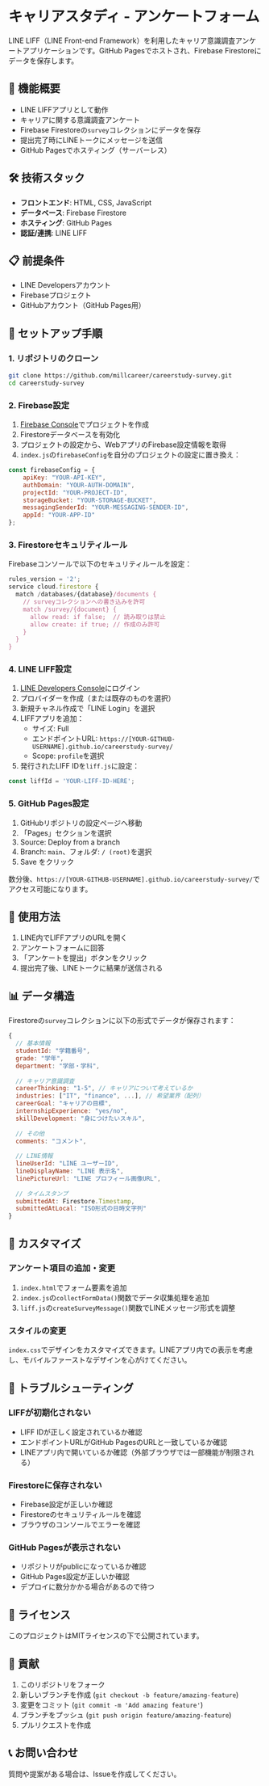 # キャリアスタディ - アンケートフォーム

LINE LIFF（LINE Front-end Framework）を利用したキャリア意識調査アンケートアプリケーションです。GitHub Pagesでホストされ、Firebase Firestoreにデータを保存します。

## 🎯 機能概要

- LINE LIFFアプリとして動作
- キャリアに関する意識調査アンケート
- Firebase Firestoreの`survey`コレクションにデータを保存
- 提出完了時にLINEトークにメッセージを送信
- GitHub Pagesでホスティング（サーバーレス）

## 🛠 技術スタック

- **フロントエンド**: HTML, CSS, JavaScript
- **データベース**: Firebase Firestore
- **ホスティング**: GitHub Pages
- **認証/連携**: LINE LIFF

## 📋 前提条件

- LINE Developersアカウント
- Firebaseプロジェクト
- GitHubアカウント（GitHub Pages用）

## 🚀 セットアップ手順

### 1. リポジトリのクローン

```bash
git clone https://github.com/millcareer/careerstudy-survey.git
cd careerstudy-survey
```

### 2. Firebase設定

1. [Firebase Console](https://console.firebase.google.com/)でプロジェクトを作成
2. Firestoreデータベースを有効化
3. プロジェクトの設定から、WebアプリのFirebase設定情報を取得
4. `index.js`の`firebaseConfig`を自分のプロジェクトの設定に置き換え：

```javascript
const firebaseConfig = {
    apiKey: "YOUR-API-KEY",
    authDomain: "YOUR-AUTH-DOMAIN",
    projectId: "YOUR-PROJECT-ID",
    storageBucket: "YOUR-STORAGE-BUCKET",
    messagingSenderId: "YOUR-MESSAGING-SENDER-ID",
    appId: "YOUR-APP-ID"
};
```

### 3. Firestoreセキュリティルール

Firebaseコンソールで以下のセキュリティルールを設定：

```javascript
rules_version = '2';
service cloud.firestore {
  match /databases/{database}/documents {
    // surveyコレクションへの書き込みを許可
    match /survey/{document} {
      allow read: if false;  // 読み取りは禁止
      allow create: if true; // 作成のみ許可
    }
  }
}
```

### 4. LINE LIFF設定

1. [LINE Developers Console](https://developers.line.biz/console/)にログイン
2. プロバイダーを作成（または既存のものを選択）
3. 新規チャネル作成で「LINE Login」を選択
4. LIFFアプリを追加：
   - サイズ: Full
   - エンドポイントURL: `https://[YOUR-GITHUB-USERNAME].github.io/careerstudy-survey/`
   - Scope: `profile`を選択
5. 発行されたLIFF IDを`liff.js`に設定：

```javascript
const liffId = 'YOUR-LIFF-ID-HERE';
```

### 5. GitHub Pages設定

1. GitHubリポジトリの設定ページへ移動
2. 「Pages」セクションを選択
3. Source: Deploy from a branch
4. Branch: `main`、フォルダ: `/ (root)`を選択
5. Save をクリック

数分後、`https://[YOUR-GITHUB-USERNAME].github.io/careerstudy-survey/`でアクセス可能になります。

## 📱 使用方法

1. LINE内でLIFFアプリのURLを開く
2. アンケートフォームに回答
3. 「アンケートを提出」ボタンをクリック
4. 提出完了後、LINEトークに結果が送信される

## 📊 データ構造

Firestoreの`survey`コレクションに以下の形式でデータが保存されます：

```javascript
{
  // 基本情報
  studentId: "学籍番号",
  grade: "学年",
  department: "学部・学科",
  
  // キャリア意識調査
  careerThinking: "1-5", // キャリアについて考えているか
  industries: ["IT", "finance", ...], // 希望業界（配列）
  careerGoal: "キャリアの目標",
  internshipExperience: "yes/no",
  skillDevelopment: "身につけたいスキル",
  
  // その他
  comments: "コメント",
  
  // LINE情報
  lineUserId: "LINE ユーザーID",
  lineDisplayName: "LINE 表示名",
  linePictureUrl: "LINE プロフィール画像URL",
  
  // タイムスタンプ
  submittedAt: Firestore.Timestamp,
  submittedAtLocal: "ISO形式の日時文字列"
}
```

## 🔧 カスタマイズ

### アンケート項目の追加・変更

1. `index.html`でフォーム要素を追加
2. `index.js`の`collectFormData()`関数でデータ収集処理を追加
3. `liff.js`の`createSurveyMessage()`関数でLINEメッセージ形式を調整

### スタイルの変更

`index.css`でデザインをカスタマイズできます。LINEアプリ内での表示を考慮し、モバイルファーストなデザインを心がけてください。

## 🐛 トラブルシューティング

### LIFFが初期化されない
- LIFF IDが正しく設定されているか確認
- エンドポイントURLがGitHub PagesのURLと一致しているか確認
- LINEアプリ内で開いているか確認（外部ブラウザでは一部機能が制限される）

### Firestoreに保存されない
- Firebase設定が正しいか確認
- Firestoreのセキュリティルールを確認
- ブラウザのコンソールでエラーを確認

### GitHub Pagesが表示されない
- リポジトリがpublicになっているか確認
- GitHub Pages設定が正しいか確認
- デプロイに数分かかる場合があるので待つ

## 📄 ライセンス

このプロジェクトはMITライセンスの下で公開されています。

## 🤝 貢献

1. このリポジトリをフォーク
2. 新しいブランチを作成 (`git checkout -b feature/amazing-feature`)
3. 変更をコミット (`git commit -m 'Add amazing feature'`)
4. ブランチをプッシュ (`git push origin feature/amazing-feature`)
5. プルリクエストを作成

## 📞 お問い合わせ

質問や提案がある場合は、Issueを作成してください。
